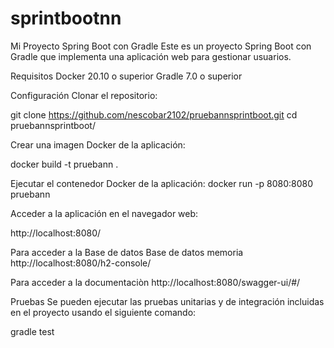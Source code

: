 # sprintbootnn
 
Mi Proyecto Spring Boot con Gradle
Este es un proyecto Spring Boot con Gradle que implementa una aplicación web para gestionar usuarios.

Requisitos
Docker 20.10 o superior
Gradle 7.0 o superior
 
Configuración
Clonar el repositorio:
  

git clone https://github.com/nescobar2102/pruebannsprintboot.git
 cd pruebannsprintboot/


Crear una imagen Docker de la aplicación:

docker build -t pruebann . 

  
Ejecutar el contenedor Docker de la aplicación:
 docker run -p 8080:8080 pruebann

Acceder a la aplicación en el navegador web:

http://localhost:8080/

Para acceder a la Base de datos 
Base de datos memoria 
http://localhost:8080/h2-console/

Para acceder a la documentaciòn 
http://localhost:8080/swagger-ui/#/

Pruebas
Se pueden ejecutar las pruebas unitarias y de integración incluidas en el proyecto usando el siguiente comando:

gradle test

